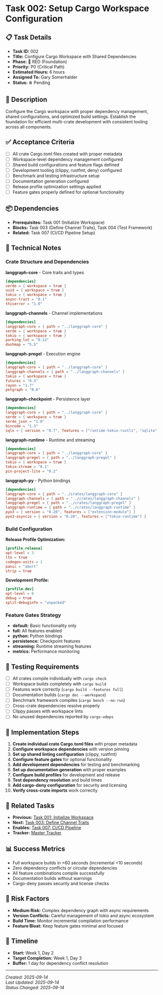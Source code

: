# Task 002: Setup Cargo Workspace Configuration

## 📋 Task Details
- **Task ID:** 002
- **Title:** Configure Cargo Workspace with Shared Dependencies
- **Phase:** 🔴 RED (Foundation)
- **Priority:** P0 (Critical Path)
- **Estimated Hours:** 6 hours
- **Assigned To:** Gary Somerhalder
- **Status:** ⏸️ Pending

## 🎯 Description
Configure the Cargo workspace with proper dependency management, shared configurations, and optimized build settings. Establish the foundation for efficient multi-crate development with consistent tooling across all components.

## ✅ Acceptance Criteria
- [ ] All crate Cargo.toml files created with proper metadata
- [ ] Workspace-level dependency management configured
- [ ] Shared build configurations and feature flags defined
- [ ] Development tooling (clippy, rustfmt, deny) configured
- [ ] Benchmark and testing infrastructure setup
- [ ] Documentation generation configured
- [ ] Release profile optimization settings applied
- [ ] Feature gates properly defined for optional functionality

## 📦 Dependencies
- **Prerequisites:** Task 001 (Initialize Workspace)
- **Blocks:** Task 003 (Define Channel Traits), Task 004 (Test Framework)
- **Related:** Task 007 (CI/CD Pipeline Setup)

## 🔧 Technical Notes

### Crate Structure and Dependencies

**langgraph-core** - Core traits and types
```toml
[dependencies]
serde = { workspace = true }
uuid = { workspace = true }
tokio = { workspace = true }
async-trait = "0.1"
thiserror = "1.0"
```

**langgraph-channels** - Channel implementations
```toml
[dependencies]
langgraph-core = { path = "../langgraph-core" }
serde = { workspace = true }
tokio = { workspace = true }
parking_lot = "0.12"
dashmap = "5.5"
```

**langgraph-pregel** - Execution engine
```toml
[dependencies]
langgraph-core = { path = "../langgraph-core" }
langgraph-channels = { path = "../langgraph-channels" }
tokio = { workspace = true }
futures = "0.3"
rayon = "1.7"
petgraph = "0.6"
```

**langgraph-checkpoint** - Persistence layer
```toml
[dependencies]
langgraph-core = { path = "../langgraph-core" }
serde = { workspace = true }
serde_json = "1.0"
bincode = "1.3"
sqlx = { version = "0.7", features = ["runtime-tokio-rustls", "sqlite", "postgres"] }
```

**langgraph-runtime** - Runtime and streaming
```toml
[dependencies]
langgraph-core = { path = "../langgraph-core" }
langgraph-pregel = { path = "../langgraph-pregel" }
tokio = { workspace = true }
tokio-stream = "0.1"
pin-project-lite = "0.2"
```

**langgraph-py** - Python bindings
```toml
[dependencies]
langgraph-core = { path = "../crates/langgraph-core" }
langgraph-channels = { path = "../crates/langgraph-channels" }
langgraph-pregel = { path = "../crates/langgraph-pregel" }
langgraph-runtime = { path = "../crates/langgraph-runtime" }
pyo3 = { version = "0.20", features = ["extension-module"] }
pyo3-asyncio = { version = "0.20", features = ["tokio-runtime"] }
```

### Build Configuration

**Release Profile Optimization:**
```toml
[profile.release]
opt-level = 3
lto = true
codegen-units = 1
panic = "abort"
strip = true
```

**Development Profile:**
```toml
[profile.dev]
opt-level = 0
debug = true
split-debuginfo = "unpacked"
```

### Feature Gates Strategy
- **default:** Basic functionality only
- **full:** All features enabled  
- **python:** Python bindings
- **persistence:** Checkpoint features
- **streaming:** Runtime streaming features
- **metrics:** Performance monitoring

## 🧪 Testing Requirements
- [ ] All crates compile individually with `cargo check`
- [ ] Workspace builds completely with `cargo build`
- [ ] Features work correctly (`cargo build --features full`)
- [ ] Documentation builds (`cargo doc --workspace`)
- [ ] Benchmark framework compiles (`cargo bench --no-run`)
- [ ] Cross-crate dependencies resolve properly
- [ ] Clippy passes with workspace lints
- [ ] No unused dependencies reported by `cargo-udeps`

## 📝 Implementation Steps
1. **Create individual crate Cargo.toml files** with proper metadata
2. **Configure workspace dependencies** with version pinning
3. **Set up shared linting configuration** (clippy, rustfmt)
4. **Configure feature gates** for optional functionality  
5. **Add development dependencies** for testing and benchmarking
6. **Set up documentation generation** with proper examples
7. **Configure build profiles** for development and release
8. **Test dependency resolution** and build times
9. **Add cargo-deny configuration** for security and licensing
10. **Verify cross-crate imports** work correctly

## 🔗 Related Tasks
- **Previous:** [Task 001: Initialize Workspace](task-001-initialize-workspace.md)
- **Next:** [Task 003: Define Channel Traits](task-003-define-channel-traits.md)
- **Enables:** [Task 007: CI/CD Pipeline](task-007-setup-cicd-pipeline.md)
- **Tracker:** [Master Tracker](tracker/tracker.md)

## 📊 Success Metrics
- Full workspace builds in <60 seconds (incremental <10 seconds)
- Zero dependency conflicts or circular dependencies
- All feature combinations compile successfully
- Documentation builds without warnings
- Cargo-deny passes security and license checks

## 🚨 Risk Factors
- **Medium Risk:** Complex dependency graph with async requirements
- **Version Conflicts:** Careful management of tokio and async ecosystem
- **Build Time:** Monitor incremental compilation performance
- **Feature Bloat:** Keep feature gates minimal and focused

## 📅 Timeline
- **Start:** Week 1, Day 2
- **Target Completion:** Week 1, Day 3
- **Buffer:** 1 day for dependency conflict resolution

---
*Created: 2025-09-14*  
*Last Updated: 2025-09-14*  
*Status Changed: 2025-09-14*